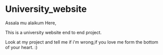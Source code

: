 # University_website

Assala mu alaikum Here,

This is a university website end to end project.

Look at my project and tell me if i'm wrong,if you love me form the bottom of your heart. :)
